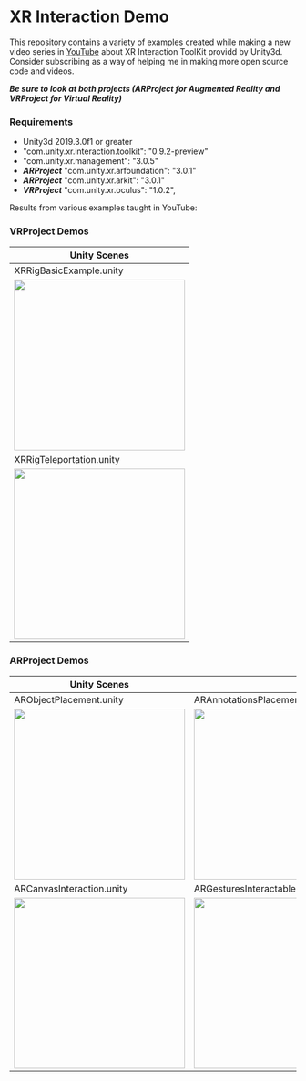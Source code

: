 # XR Interaction Demo
This repository contains a variety of examples created while making a new video series in [YouTube](https://www.youtube.com/playlist?list=PLQMQNmwN3Fvx2d7uNxMkVOs1aUV-vxrlf) about XR Interaction ToolKit providd by Unity3d. Consider subscribing as a way of helping me in making more open source code and videos.

***Be sure to look at both projects (ARProject for Augmented Reality and VRProject for Virtual Reality)***

### Requirements

* Unity3d 2019.3.0f1 or greater
* "com.unity.xr.interaction.toolkit": "0.9.2-preview"
* "com.unity.xr.management": "3.0.5"
* ***ARProject*** "com.unity.xr.arfoundation": "3.0.1"
* ***ARProject*** "com.unity.xr.arkit": "3.0.1"
* ***VRProject*** "com.unity.xr.oculus": "1.0.2",

Results from various examples taught in YouTube:

### VRProject Demos

|Unity Scenes|
|---|
|XRRigBasicExample.unity|
|<img src="https://github.com/dilmerv/XRInteractionDemo/blob/master/docs/images/xrrigbasicexample.gif" width="300">|
|XRRigTeleportation.unity|
|<img src="https://github.com/dilmerv/XRInteractionDemo/blob/master/docs/images/xrrigteleportation.gif" width="300">|

### ARProject Demos

|Unity Scenes||
|---|---|
|ARObjectPlacement.unity|ARAnnotationsPlacement.unity|
|<img src="https://github.com/dilmerv/XRInteractionDemo/blob/master/docs/images/arobjectplacement.gif" width="300">|<img src="https://github.com/dilmerv/XRInteractionDemo/blob/master/docs/images/arannotationsplacement.gif" width="300">|
|ARCanvasInteraction.unity|ARGesturesInteractableLog.unity|
|<img src="https://github.com/dilmerv/XRInteractionDemo/blob/master/docs/images/arcanvasinteraction.gif" width="300">|<img src="https://github.com/dilmerv/XRInteractionDemo/blob/master/docs/images/argesturesinteractablelog.gif" width="300">|
